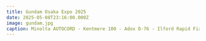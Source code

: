 ```yaml
---
title: Gundam Osaka Expo 2025 
date: 2025-05-08T23:16:00.000Z
image: gundam.jpg
caption: Minolta AUTOCORD - Kentmere 100 - Adox D-76 - Ilford Rapid Fixer - Osaka 2025
---
```

